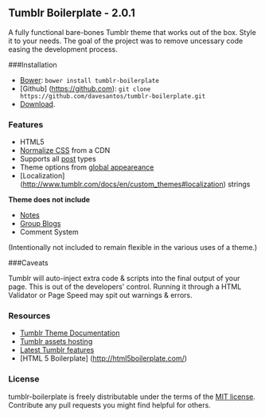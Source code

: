 Tumblr Boilerplate - 2.0.1
------

A fully functional bare-bones Tumblr theme that works out of the box. Style it to your needs. The goal of the project was to remove uncessary code easing the development process.

###Installation

* [Bower](http://bower.io/): `bower install tumblr-boilerplate`
* [Github] (https://github.com): `git clone https://github.com/davesantos/tumblr-boilerplate.git`
* [Download](https://github.com/davesantos/tumblr-boilerplate/archive/master.zip).

### Features

* HTML5
* [Normalize CSS](http://necolas.github.com/normalize.css/) from a CDN
* Supports all [post](https://www.tumblr.com/docs/en/custom_themes#posts) types
* Theme options from [global appeareance](https://www.tumblr.com/docs/en/custom_themes#global_appearance)
* [Localization] (http://www.tumblr.com/docs/en/custom_themes#localization) strings

__Theme does not include__

* [Notes](https://www.tumblr.com/docs/en/custom_themes#notes)
* [Group Blogs](https://www.tumblr.com/docs/en/custom_themes#group-blogs)
* Comment System

(Intentionally not included to remain flexible in the various uses of a theme.)

###Caveats

Tumblr will auto-inject extra code & scripts into the final output of your page. This is out of the developers' control. Running it through a HTML Validator or Page Speed may spit out warnings & errors.

### Resources

* [Tumblr Theme Documentation](http://www.tumblr.com/docs/en/custom_themes)
* [Tumblr assets hosting](http://www.tumblr.com/themes/upload_static_file)
* [Latest Tumblr features](http://staff.tumblr.com/tagged/features)
* [HTML 5 Boilerplate] (http://html5boilerplate.com/)

###  License

tumblr-boilerplate is freely distributable under the terms of the [MIT license](https://github.com/davesantos/tumblr-boilerplate/blob/master/LICENSE.md). Contribute any pull requests you might find helpful for others.


